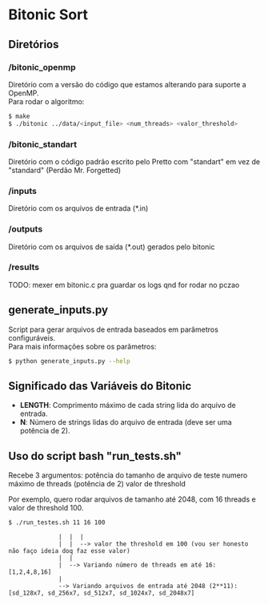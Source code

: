 # Bitonic Sort

## Diretórios

### /bitonic_openmp
Diretório com a versão do código que estamos alterando para suporte a OpenMP.  
Para rodar o algoritmo:

```sh
$ make
$ ./bitonic ../data/<input_file> <num_threads> <valor_threshold>
```

### /bitonic_standart
Diretório com o código padrão escrito pelo Pretto com "standart" em vez de "standard" (Perdão Mr. Forgetted)

### /inputs
Diretório com os arquivos de entrada (*.in)

### /outputs
Diretório com os arquivos de saída (*.out) gerados pelo bitonic

### /results
TODO: mexer em bitonic.c pra guardar os logs qnd for rodar no pczao

## generate_inputs.py
Script para gerar arquivos de entrada baseados em parâmetros configuráveis.  
Para mais informações sobre os parâmetros:

```sh
$ python generate_inputs.py --help
```

## Significado das Variáveis do Bitonic

- **LENGTH**: Comprimento máximo de cada string lida do arquivo de entrada.
- **N**: Número de strings lidas do arquivo de entrada (deve ser uma potência de 2).

## Uso do script bash "run_tests.sh"
Recebe 3 argumentos: potência do tamanho de arquivo de teste
                     numero máximo de threads (potência de 2)
                     valor de threshold

Por exemplo, quero rodar arquivos de tamanho até 2048, com 16 threads e valor de threshold 100.
```sh
$ ./run_testes.sh 11 16 100 
```      
                  |  |  |
                  |  |  --> valor the threshold em 100 (vou ser honesto não faço ideia doq faz esse valor)
                  |  |
                  |  --> Variando número de threads em até 16: [1,2,4,8,16]
                  |
                  --> Variando arquivos de entrada até 2048 (2**11): [sd_128x7, sd_256x7, sd_512x7, sd_1024x7, sd_2048x7]